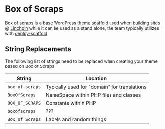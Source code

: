 # Box of Scraps

Box of scraps is a base WordPress theme scaffold used when building sites @ [Linchpin](https://linchpin.com) while it can be used as a stand alone, the team typically utilizes with [deploy-scaffold](https://github.com/linchpin/deploy-scaffold)

## String Replacements

The following list of strings need to be replaced when creating your theme based on Box of Scraps

| String | Location                                     |
| ------ |----------------------------------------------|
| `box-of-scraps` | Typically used for "domain" for translations |
| `BoxOfScraps` | NameSpace within PHP files and classes       |
| `BOX_OF_SCRAPS` | Constants within PHP                         |
| `boxofscraps` | ???                                          |
| `Box of Scraps` | Labels and random things |
